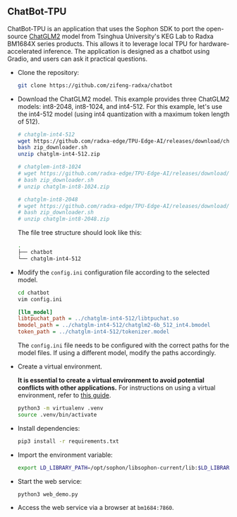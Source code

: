 ## ChatBot-TPU

ChatBot-TPU is an application that uses the Sophon SDK to port the open-source [ChatGLM2](https://github.com/THUDM/ChatGLM2-6B) model from Tsinghua University's KEG Lab to Radxa BM1684X series products. This allows it to leverage local TPU for hardware-accelerated inference. The application is designed as a chatbot using Gradio, and users can ask it practical questions.

- Clone the repository:

  ```bash
  git clone https://github.com/zifeng-radxa/chatbot
  ```

- Download the ChatGLM2 model. This example provides three ChatGLM2 models: int8-2048, int8-1024, and int4-512. For this example, let's use the int4-512 model (using int4 quantization with a maximum token length of 512).

  ```bash
  # chatglm-int4-512
  wget https://github.com/radxa-edge/TPU-Edge-AI/releases/download/chatglm-int4-512/zip_downloader.sh
  bash zip_downloader.sh
  unzip chatglm-int4-512.zip

  # chatglem-int8-1024
  # wget https://github.com/radxa-edge/TPU-Edge-AI/releases/download/chatglm-int8-1024/zip_downloader.sh
  # bash zip_downloader.sh
  # unzip chatglm-int8-1024.zip

  # chatglm-int8-2048
  # wget https://github.com/radxa-edge/TPU-Edge-AI/releases/download/chatglm-int8-2048/zip_downloader.sh
  # bash zip_downloader.sh
  # unzip chatglm-int8-2048.zip
  ```

  The file tree structure should look like this:

  ```bash
  .
  ├── chatbot
  └── chatglm-int4-512
  ```

- Modify the `config.ini` configuration file according to the selected model.

  ```bash
  cd chatbot
  vim config.ini
  ```

  ```ini
  [llm_model]
  libtpuchat_path = ../chatglm-int4-512/libtpuchat.so
  bmodel_path = ../chatglm-int4-512/chatglm2-6b_512_int4.bmodel
  token_path = ../chatglm-int4-512/tokenizer.model
  ```

  The `config.ini` file needs to be configured with the correct paths for the model files. If using a different model, modify the paths accordingly.

- Create a virtual environment.

  **It is essential to create a virtual environment to avoid potential conflicts with other applications.** For instructions on using a virtual environment, refer to [this guide](虚拟环境使用.md).

  ```bash
  python3 -m virtualenv .venv
  source .venv/bin/activate
  ```

- Install dependencies:

  ```bash
  pip3 install -r requirements.txt
  ```

- Import the environment variable:

  ```bash
  export LD_LIBRARY_PATH=/opt/sophon/libsophon-current/lib:$LD_LIBRARY_PATH
  ```

- Start the web service:

  ```bash
  python3 web_demo.py
  ```

- Access the web service via a browser at `bm1684:7860`.